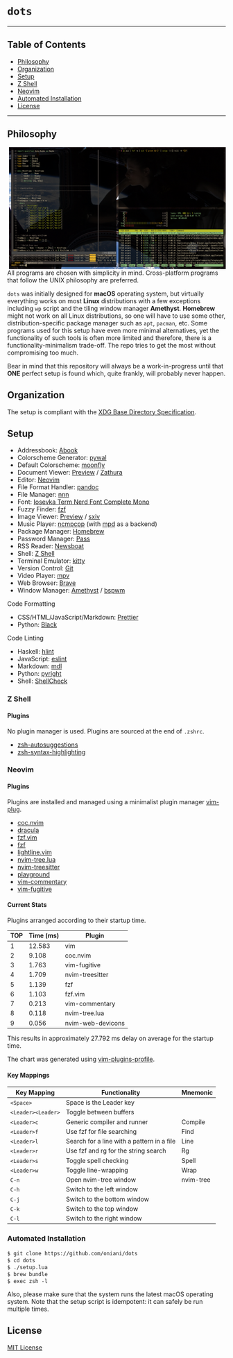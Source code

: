 # `dots`

---

## Table of Contents

- [Philosophy](#philosophy)
- [Organization](#organization)
- [Setup](#setup)
- [Z Shell](#z-shell)
- [Neovim](#neovim)
- [Automated Installation](#automated-installation)
- [License](#license)

---

## Philosophy

<img src="demo.png" alt="Desktop" align="right" width="500px">

All programs are chosen with simplicity in mind. Cross-platform programs that
follow the UNIX philosophy are preferred.

`dots` was initially designed for **macOS** operating system, but virtually
everything works on most **Linux** distributions with a few exceptions
including `wp` script and the tiling window manager **Amethyst**. **Homebrew**
might not work on all Linux distributions, so one will have to use some other,
distribution-specific package manager such as `apt`, `pacman`, etc. Some
programs used for this setup have even more minimal alternatives, yet the
functionality of such tools is often more limited and therefore, there is a
functionality-minimalism trade-off. The repo tries to get the most without
compromising too much.

Bear in mind that this repository will always be a work-in-progress until that
**ONE** perfect setup is found which, quite frankly, will probably never
happen.

## Organization

The setup is compliant with the [XDG Base Directory
Specification](https://specifications.freedesktop.org/basedir-spec/basedir-spec-latest.html).

## Setup

- Addressbook: [Abook](http://abook.sourceforge.net/)
- Colorscheme Generator: [pywal](https://github.com/dylanaraps/pywal)
- Default Colorscheme: [moonfly](https://github.com/bluz71/vim-moonfly-colors)
- Document Viewer: [Preview](https://support.apple.com/guide/preview/welcome/mac) / [Zathura](https://github.com/zegervdv/homebrew-zathura)
- Editor: [Neovim](https://neovim.io/)
- File Format Handler: [pandoc](https://pandoc.org/)
- File Manager: [nnn](https://github.com/jarun/nnn)
- Font: [Iosevka Term Nerd Font Complete Mono](https://github.com/ryanoasis/nerd-fonts/tree/master/patched-fonts/Iosevka)
- Fuzzy Finder: [fzf](https://github.com/junegunn/fzf)
- Image Viewer: [Preview](<https://en.wikipedia.org/wiki/Preview_(macOS)>) / [sxiv](https://github.com/muennich/sxiv)
- Music Player: [ncmpcpp](https://rybczak.net/ncmpcpp/) (with [mpd](https://www.musicpd.org/) as a backend)
- Package Manager: [Homebrew](https://brew.sh/)
- Password Manager: [Pass](https://www.passwordstore.org/)
- RSS Reader: [Newsboat](https://newsboat.org/)
- Shell: [Z Shell](http://zsh.sourceforge.net/)
- Terminal Emulator: [kitty](https://sw.kovidgoyal.net/kitty/)
- Version Control: [Git](https://git-scm.com/downloads)
- Video Player: [mpv](https://mpv.io/)
- Web Browser: [Brave](https://brave.com/)
- Window Manager: [Amethyst](https://github.com/ianyh/Amethyst) / [bspwm](https://github.com/baskerville/bspwm)

Code Formatting

- CSS/HTML/JavaScript/Markdown: [Prettier](https://prettier.io/)
- Python: [Black](https://black.readthedocs.io/en/stable/)

Code Linting

- Haskell: [hlint](http://hackage.haskell.org/package/hlint)
- JavaScript: [eslint](https://eslint.org/)
- Markdown: [mdl](https://github.com/DavidAnson/markdownlint)
- Python: [pyright](https://github.com/Microsoft/pyright)
- Shell: [ShellCheck](https://www.shellcheck.net/)

### Z Shell

#### Plugins

No plugin manager is used. Plugins are sourced at the end of `.zshrc`.

- [zsh-autosuggestions](https://github.com/zsh-users/zsh-autosuggestions)
- [zsh-syntax-highlighting](https://github.com/zsh-users/zsh-syntax-highlighting)

### Neovim

#### Plugins

Plugins are installed and managed using a minimalist plugin manager
[vim-plug](https://github.com/junegunn/vim-plug).

- [coc.nvim](https://github.com/neoclide/coc.nvim)
- [dracula](https://github.com/dracula/vim)
- [fzf.vim](https://github.com/junegunn/fzf.vim)
- [fzf](https://github.com/junegunn/fzf)
- [lightline.vim](https://github.com/itchyny/lightline.vim)
- [nvim-tree.lua](kyazdani42/nvim-tree.lua)
- [nvim-treesitter](https://github.com/nvim-treesitter/nvim-treesitter)
- [playground](https://github.com/nvim-treesitter/playground)
- [vim-commentary](https://github.com/tpope/vim-commentary)
- [vim-fugitive](https://github.com/tpope/vim-fugitive)

#### Current Stats

Plugins arranged according to their startup time.

| TOP | Time (ms) | Plugin            |
| --- | --------- | ----------------- |
| 1   | 12.583    | vim               |
| 2   | 9.108     | coc.nvim          |
| 3   | 1.763     | vim-fugitive      |
| 4   | 1.709     | nvim-treesitter   |
| 5   | 1.139     | fzf               |
| 6   | 1.103     | fzf.vim           |
| 7   | 0.213     | vim-commentary    |
| 8   | 0.118     | nvim-tree.lua     |
| 9   | 0.056     | nvim-web-devicons |

This results in approximately 27.792 ms delay on average for the startup time.

The chart was generated using
[vim-plugins-profile](https://github.com/hyiltiz/vim-plugins-profile).

#### Key Mappings

| Key Mapping        | Functionality                              | Mnemonic  |
| ------------------ | ------------------------------------------ | --------- |
| `<Space>`          | Space is the Leader key                    |           |
| `<Leader><Leader>` | Toggle between buffers                     |           |
| `<Leader>c`        | Generic compiler and runner                | Compile   |
| `<Leader>f`        | Use fzf for file searching                 | Find      |
| `<Leader>l`        | Search for a line with a pattern in a file | Line      |
| `<Leader>r`        | Use fzf and rg for the string search       | Rg        |
| `<Leader>s`        | Toggle spell checking                      | Spell     |
| `<Leader>w`        | Toggle line-wrapping                       | Wrap      |
| `C-n`              | Open nvim-tree window                      | nvim-tree |
| `C-h`              | Switch to the left window                  |           |
| `C-j`              | Switch to the bottom window                |           |
| `C-k`              | Switch to the top window                   |           |
| `C-l`              | Switch to the right window                 |           |

### Automated Installation

```console
$ git clone https://github.com/oniani/dots
$ cd dots
$ ./setup.lua
$ brew bundle
$ exec zsh -l
```

Also, please make sure that the system runs the latest macOS operating system.
Note that the setup script is idempotent: it can safely be run multiple times.

## License

[MIT License](LICENSE)
